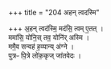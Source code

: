 +++
title = "204 अहन् त्वदस्मि"

+++
अ॒हन् त्वद॑स्मि॒ मद॑सि॒ त्वम् ए॒तत् ।   
ममा॑सि॒ योनि॒स् तव॒ योनि॑र् अस्मि ।  
ममै॒व सन्वह॑ ह॒व्यान्य् अ॑ग्ने ।   
पुत्रᳶ पि॒त्रे लो॑क॒कृज् जा॑तवेदः ।